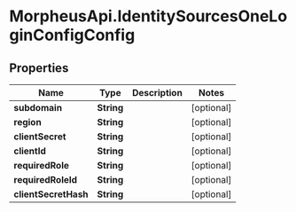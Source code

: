 # MorpheusApi.IdentitySourcesOneLoginConfigConfig

## Properties

Name | Type | Description | Notes
------------ | ------------- | ------------- | -------------
**subdomain** | **String** |  | [optional] 
**region** | **String** |  | [optional] 
**clientSecret** | **String** |  | [optional] 
**clientId** | **String** |  | [optional] 
**requiredRole** | **String** |  | [optional] 
**requiredRoleId** | **String** |  | [optional] 
**clientSecretHash** | **String** |  | [optional] 


